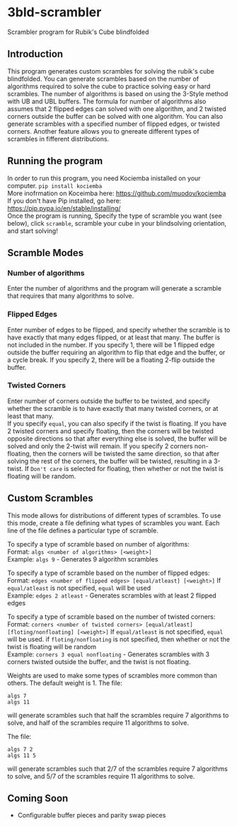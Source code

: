 # 3bld-scrambler
 Scrambler program for Rubik's Cube blindfolded
 
## Introduction
This program generates custom scrambles for solving the rubik's cube blindfolded.  You can generate scrambles based on the number of algorithms required to solve the cube to practice solving easy or hard scrambles.  The number of algorithms is based on using the 3-Style method with UB and UBL buffers.  The formula for number of algorithms also assumes that 2 flipped edges can solved with one algorithm, and 2 twisted corners outside the buffer can be solved with one algorithm.
You can also generate scrambles with a specified number of flipped edges, or twisted corners.
Another feature allows you to gnereate different types of scrambles in fifferent distributions.

## Running the program
In order to run this program, you need Kociemba inistalled on your computer. `pip install kociemba`  
More inofrmation on Koceimba here: https://github.com/muodov/kociemba  
If you don't have Pip installed, go here: https://pip.pypa.io/en/stable/installing/  
Once the program is running, Specify the type of scramble you want (see below), click `scramble`, scramble your cube in your blindsolving orientation, and start solving! 

## Scramble Modes
### Number of algorithms
Enter the number of algorithms and the program will generate a scramble that requires that many algorithms to solve.
### Flipped Edges
Enter number of edges to be flipped, and specify whether the scramble is to have exactly that many edges flipped, or at least that many. 
The buffer is not included in the number.  If you specify 1, there will be 1 flipped edge outside the buffer requiring an algorithm to flip that edge and the buffer, or a cycle break.  If you specify 2, there  will be a floating 2-flip outside the buffer.
### Twisted Corners
Enter number of corners outside the buffer to be twisted, and specify whether the scramble is to have exactly that many twisted corners, or at least that many.  
If you specify `equal`, you can also specify if the twist is floating.  If you have 2 twisted corners and specify floating, then the corners will be twisted opposite directions so that after everything else is solved, the buffer will be solved and only the 2-twist will remain.  If you specify 2 corners non-floating, then the corners will be twisted the same direction, so that after solving the rest of the corners, the buffer will be twisted, resulting in a 3-twist.  If `Don't care` is selected for floating, then whether or not the twist is floating will be random.

## Custom Scrambles
This mode allows for distributions of different types of scrambles.  To use this mode, create a file defining what types of scrambles you want.  Each line of the file defines a particular type of scramble.

To specify a type of scramble based on number of algorithms:  
Format: `algs <number of algorithms> [<weight>]`  
Example: `algs 9` - Generates 9 algorithm scrambles

To specify a type of scramble based on the number of flipped edges:  
Format: `edges <number of flipped edges> [equal/atleast] [<weight>]`  If `equal/atleast` is not specified, `equal` will be used  
Example: `edges 2 atleast` - Generates scrambles with at least 2 flipped edges

To specify a type of scramble based on the number of twisted corners:  
Format: `corners <number of twisted corners> [equal/atleast] [floting/nonfloating] [<weight>]`  If `equal/atleast` is not specified, `equal` will be used.  if `floting/nonfloating` is not specified, then whether or not the twist is floating will be random  
Example: `corners 3 equal nonfloating` - Generates scrambles with 3 corners twisted outside the buffer, and the twist is not floating.

Weights are used to make some types of scrambles more common than others.  The default weight is 1. The file:  
```
algs 7 
algs 11
```
will generate scrambles such that half the scrambles require 7 algorithms to solve, and half of the scrambles require 11 algorithms to solve.   

The file:
```
algs 7 2 
algs 11 5
```
will generate scrambles such that 2/7 of the scrambles require 7 algorithms to solve, and 5/7 of the scrambles require 11 algorithms to solve.


## Coming Soon
- Configurable buffer pieces and parity swap pieces


